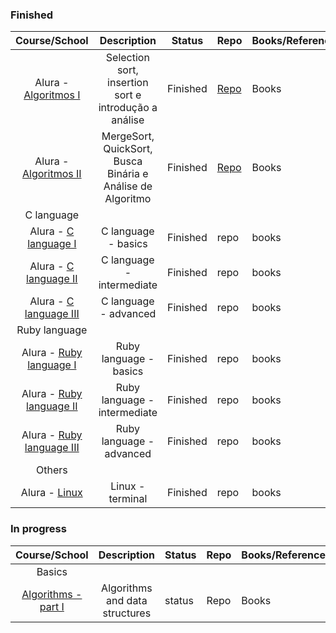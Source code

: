 ### Finished
  
  | Course/School | Description | Status | Repo | Books/References | Certificate |
  | :---: | :---: | --- | --- | --- | --- |
  | Alura - [Algoritmos I](https://cursos.alura.com.br/course/projetos-de-algoritmos-1) | Selection sort, insertion sort e introdução a análise | Finished | [Repo](https://github.com/biancaguzenski/basic-algorithms-and-data-structures) | Books | [Link](https://cursos.alura.com.br/user/biancalway/course/projetos-de-algoritmos-1/certificate) |
  | Alura - [Algoritmos II](https://cursos.alura.com.br/course/projetos-de-algoritmos-2) | MergeSort, QuickSort, Busca Binária e Análise de Algoritmo | Finished | [Repo](https://github.com/biancaguzenski/basic-algorithms-and-data-structures) | Books | [Link](https://cursos.alura.com.br/user/biancalway/course/projetos-de-algoritmos-2/formalCertificate) |
  | C language |
  | Alura - [C language I](https://cursos.alura.com.br/course/introducao-a-programacao-com-c-parte-1) | C language - basics | Finished | repo | books | [Link](https://cursos.alura.com.br/user/biancalway/course/introducao-a-programacao-com-c-parte-1/formalCertificate) |
  | Alura - [C language II](https://cursos.alura.com.br/course/introducao-a-programacao-com-c-parte-2) | C language - intermediate | Finished | repo | books | [Link](https://cursos.alura.com.br/user/biancalway/course/introducao-a-programacao-com-c-parte-2/formalCertificate)
  | Alura - [C language III](https://cursos.alura.com.br/course/introducao-a-programacao-com-c-parte-3) | C language - advanced | Finished | repo | books | [Link](https://cursos.alura.com.br/user/biancalway/course/introducao-a-programacao-com-c-parte-3/formalCertificate) |
  | Ruby language |
  | Alura - [Ruby language I](https://cursos.alura.com.br/course/introducao-a-programacao-com-ruby-e-jogos-1) | Ruby language - basics | Finished| repo | books | [Link](https://cursos.alura.com.br/user/biancalway/course/introducao-a-programacao-com-ruby-e-jogos-1/formalCertificate) |
  | Alura - [Ruby language II](https://cursos.alura.com.br/course/introducao-a-programacao-com-ruby-e-jogos-2) | Ruby language - intermediate | Finished| repo | books | [Link](https://cursos.alura.com.br/user/biancalway/course/introducao-a-programacao-com-ruby-e-jogos-2/formalCertificate)
  | Alura - [Ruby language III](https://cursos.alura.com.br/course/introducao-a-programacao-com-ruby-e-jogos-3) | Ruby language - advanced | Finished| repo | books | [Link](https://cursos.alura.com.br/user/biancalway/course/introducao-a-programacao-com-ruby-e-jogos-3/formalCertificate)
  | Others |
  | Alura - [Linux](https://cursos.alura.com.br/course/linux-ubuntu) | Linux - terminal | Finished | repo | books | [Link](https://cursos.alura.com.br/user/biancalway/course/linux-ubuntu/formalCertificate) |

### In progress 
  
  | Course/School | Description | Status | Repo | Books/References | Certificate |
  | :---: | :---: | --- | --- | --- | --- |  
  | Basics |
  | [Algorithms - part I](https://www.coursera.org/learn/algorithms-part1/home/welcome) | Algorithms and data structures | status | Repo | Books | |
